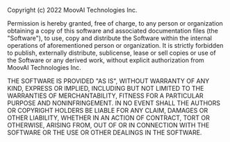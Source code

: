 Copyright (c) 2022 MoovAI Technologies Inc.

Permission is hereby granted, free of charge, to any person or organization
obtaining a copy of this software and associated documentation files
(the "Software"), to use, copy and distribute the Software within the
internal operations of aforementioned person or organization. It is
strictly forbidden to publish, externally distribute, sublicense, lease or
sell copies or use of the Software or any derived work, without explicit
authorization from MoovAI Technologies Inc.

THE SOFTWARE IS PROVIDED "AS IS", WITHOUT WARRANTY OF ANY KIND, EXPRESS OR
IMPLIED, INCLUDING BUT NOT LIMITED TO THE WARRANTIES OF MERCHANTABILITY,
FITNESS FOR A PARTICULAR PURPOSE AND NONINFRINGEMENT. IN NO EVENT SHALL THE
AUTHORS OR COPYRIGHT HOLDERS BE LIABLE FOR ANY CLAIM, DAMAGES OR OTHER
LIABILITY, WHETHER IN AN ACTION OF CONTRACT, TORT OR OTHERWISE, ARISING FROM,
OUT OF OR IN CONNECTION WITH THE SOFTWARE OR THE USE OR OTHER DEALINGS IN THE
SOFTWARE.